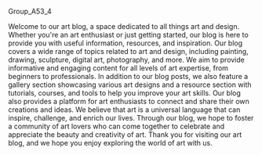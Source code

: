 Group_A53_4

Welcome to our art blog, a space dedicated to all things art and design. Whether
you're an art enthusiast or just getting started, our blog is here to provide you
with useful information, resources, and inspiration.
Our blog covers a wide range of topics related to art and design, including
painting, drawing, sculpture, digital art, photography, and more. We aim to
provide informative and engaging content for all levels of art expertise, from
beginners to professionals.
In addition to our blog posts, we also feature a gallery section showcasing
various art designs and a resource section with tutorials, courses, and tools to
help you improve your art skills. Our blog also provides a platform for art
enthusiasts to connect and share their own creations and ideas.
We believe that art is a universal language that can inspire, challenge, and enrich
our lives. Through our blog, we hope to foster a community of art lovers who can
come together to celebrate and appreciate the beauty and creativity of art.
Thank you for visiting our art blog, and we hope you enjoy exploring the world of
art with us.
